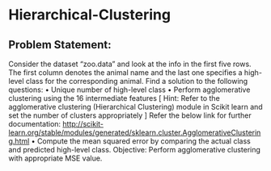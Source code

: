 # Hierarchical-Clustering
## Problem Statement: 
Consider the dataset “zoo.data” and look at the info in the first five rows. The first 
column denotes the animal name and the last one specifies a high-level class for the corresponding animal. 
Find a solution to the following questions:
• Unique number of high-level class
• Perform agglomerative clustering using the 16 intermediate features 
[ Hint: Refer to the agglomerative clustering (Hierarchical Clustering) module in Scikit learn and 
set the number of clusters appropriately ]
Refer the below link for further documentation: 
http://scikit-learn.org/stable/modules/generated/sklearn.cluster.AgglomerativeClustering.html
• Compute the mean squared error by comparing the actual class and predicted high-level class.
Objective: Perform agglomerative clustering with appropriate MSE value.
